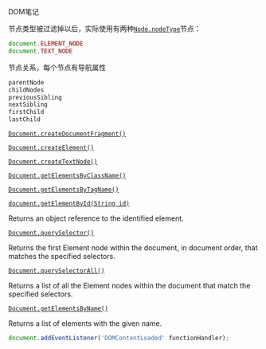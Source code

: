 DOM笔记

节点类型被过滤掉以后，实际使用有两种[`Node.nodeType`](https://developer.mozilla.org/en-US/docs/Web/API/Node/nodeType)节点：

```js
document.ELEMENT_NODE
document.TEXT_NODE
```

节点关系，每个节点有导航属性

```js
parentNode
childNodes
previousSibling
nextSibling
firstChild
lastChild
```

[`Document.createDocumentFragment()`](https://developer.mozilla.org/en-US/docs/Web/API/Document/createDocumentFragment)

[`Document.createElement()`](https://developer.mozilla.org/en-US/docs/Web/API/Document/createElement)

[`Document.createTextNode()`](https://developer.mozilla.org/en-US/docs/Web/API/Document/createTextNode)

[`Document.getElementsByClassName()`](https://developer.mozilla.org/en-US/docs/Web/API/Document/getElementsByClassName)

[`Document.getElementsByTagName()`](https://developer.mozilla.org/en-US/docs/Web/API/Document/getElementsByTagName)

[`document.getElementById(String id)`](https://developer.mozilla.org/en-US/docs/Web/API/Document/getElementById)

Returns an object reference to the identified element.

[`Document.querySelector()`](https://developer.mozilla.org/en-US/docs/Web/API/Document/querySelector)

Returns the first Element node within the document, in document order, that matches the specified selectors.

[`Document.querySelectorAll()`](https://developer.mozilla.org/en-US/docs/Web/API/Document/querySelectorAll)

Returns a list of all the Element nodes within the document that match the specified selectors.

[`Document.getElementsByName()`](https://developer.mozilla.org/en-US/docs/Web/API/Document/getElementsByName)

Returns a list of elements with the given name.



```js
document.addEventListener('DOMContentLoaded' functionHandler);
```